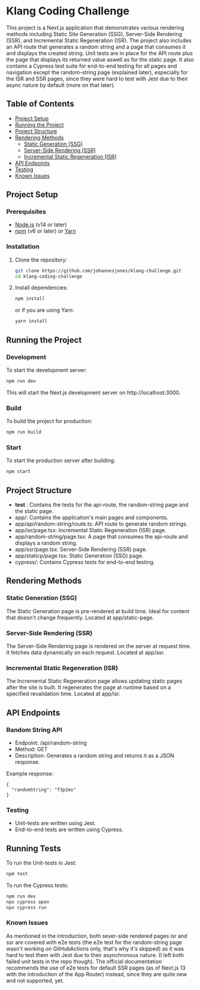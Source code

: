 # Klang Coding Challenge

This project is a Next.js application that demonstrates various rendering methods including Static Site Generation (SSG), Server-Side Rendering (SSR), and Incremental Static Regeneration (ISR). The project also includes an API route that generates a random string and a page that consumes it and displays the created string. Unit tests are in place for the API route plus the page that displays its returned value aswell as for the static page. It also contains a Cypress test suite for end-to-end testing for all pages and navigation except the random-string page (explained later), especially for the ISR and SSR pages, since they were hard to test with Jest due to their async nature by default (more on that later).

## Table of Contents

- [Project Setup](#project-setup)
- [Running the Project](#running-the-project)
- [Project Structure](#project-structure)
- [Rendering Methods](#rendering-methods)
  - [Static Generation (SSG)](#static-generation-ssg)
  - [Server-Side Rendering (SSR)](#server-side-rendering-ssr)
  - [Incremental Static Regeneration (ISR)](#incremental-static-regeneration-isr)
- [API Endpoints](#api-endpoints)
- [Testing](#testing)
- [Known Issues](#known-issues)

## Project Setup

### Prerequisites

- [Node.js](https://nodejs.org/) (v14 or later)
- [npm](https://www.npmjs.com/) (v6 or later) or [Yarn](https://yarnpkg.com/)

### Installation

1. Clone the repository:

    ```bash
    git clone https://github.com/johannesjones/klang-challenge.git
    cd klang-coding-challenge
    ```

2. Install dependencies:

    ```bash
    npm install
    ```

    or if you are using Yarn:

    ```bash
    yarn install
    ```

## Running the Project

### Development

To start the development server:

```bash
npm run dev
```

This will start the Next.js development server on http://localhost:3000.

### Build

To build the project for production:

```bash
npm run build
```

### Start

To start the production server after building:

```bash
npm start
```

## Project Structure

- __test__ : Contains the tests for the api-route, the random-string page and the static page.
- app/: Contains the application's main pages and components.
- app/api/random-string/route.ts: API route to generate random strings.
- app/isr/page.tsx: Incremental Static Regeneration (ISR) page.
- app/random-string/page.tsx: A page that consumes the api-route and displays a random string.
- app/ssr/page.tsx: Server-Side Rendering (SSR) page.
- app/staticp/page.tsx: Static Generation (SSG) page.
- cypress/: Contains Cypress tests for end-to-end testing.

## Rendering Methods

### Static Generation (SSG)

The Static Generation page is pre-rendered at build time. Ideal for content that doesn't change frequently. Located at app/static-page.

### Server-Side Rendering (SSR)

The Server-Side Rendering page is rendered on the server at request time. It fetches data dynamically on each request. Located at app/ssr.

### Incremental Static Regeneration (ISR)

The Incremental Static Regeneration page allows updating static pages after the site is built. It regenerates the page at runtime based on a specified revalidation time. Located at app/isr.

## API Endpoints

### Random String API

- Endpoint: /api/random-string
- Method: GET
- Description: Generates a random string and returns it as a JSON response.

Example response:
```code
{
  "randomString": "f3p2ms"
}
```

### Testing
- Unit-tests are written using Jest.
- End-to-end tests are written using Cypress.

## Running Tests

To run the Unit-tests in Jest:

```bash
npm test
```

To run the Cypress tests:

```bash
npm run dev
npx cypress open
npx cypress run
```

### Known Issues

As mentioned in the introduction, both sever-side rendered pages isr and ssr are covered with e2e tests (the e2e test for the random-string page wasn't working on GitHubActions only, that's why it's skipped) as it was hard to test them with Jest due to their asynchronous nature. (I left both failed unit tests in the repo though). The official documentation recommends the use of e2e tests for default SSR pages (as of Next.js 13 with the introduction of the App Router) instead, since they are quite new and not supported, yet.
